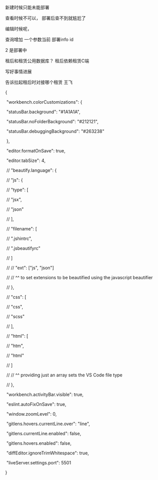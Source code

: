 新建时候只能未能部署

查看时候不可以， 部署后查不到就尴尬了

编辑时候呢，

查询增加 一个参数当前 部署info id

2 是部署中



租后和租赁公用数据库？  租后依赖租赁C端



写好事情进展



告诉拉起租后时对接哪个租赁 王飞





{

​    "workbench.colorCustomizations": {

​        "statusBar.background": "#1A1A1A",

​        "statusBar.noFolderBackground": "#212121",

​        "statusBar.debuggingBackground": "#263238"

​    },

​    "editor.formatOnSave": true,

​    "editor.tabSize": 4,

​    // "beautify.language": {

​    //     "js": {

​    //         "type": [

​    //             "jsx",

​    //             "json"

​    //         ],

​    //         "filename": [

​    //             ".jshintrc",

​    //             ".jsbeautifyrc"

​    //         ]

​    //         // "ext": ["js", "json"]

​    //         // ^^ to set extensions to be beautified using the javascript beautifier

​    //     },

​    //     "css": [

​    //         "css",

​    //         "scss"

​    //     ],

​    //     "html": [

​    //         "htm",

​    //         "html"

​    //     ]

​    //     // ^^ providing just an array sets the VS Code file type

​    // },

​    "workbench.activityBar.visible": true,

​    "eslint.autoFixOnSave": true,

​    "window.zoomLevel": 0,

​    "gitlens.hovers.currentLine.over": "line",

​    "gitlens.currentLine.enabled": false,

​    "gitlens.hovers.enabled": false,

​    "diffEditor.ignoreTrimWhitespace": true,

​    "liveServer.settings.port": 5501

}


